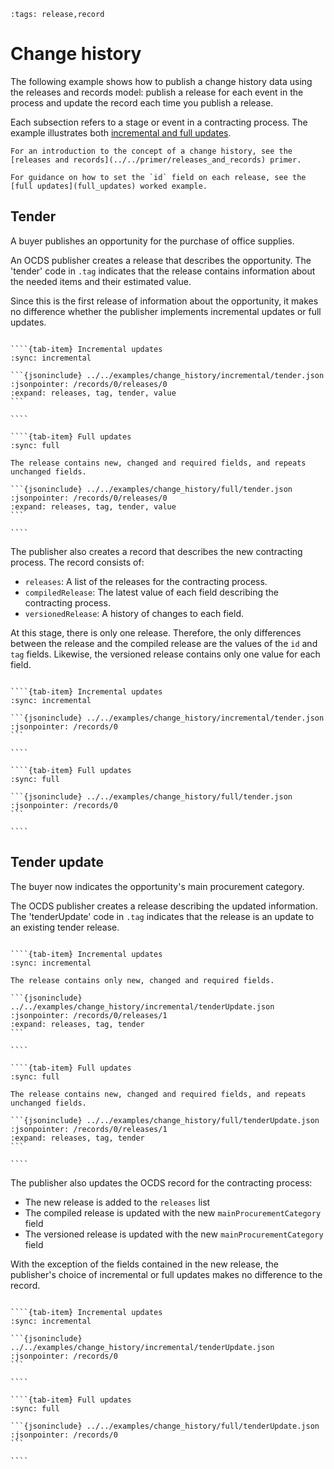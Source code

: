```{workedexample} Change history
:tags: release,record
```

# Change history

The following example shows how to publish a change history data using the releases and records model: publish a release for each event in the process and update the record each time you publish a release.

Each subsection refers to a stage or event in a contracting process. The example illustrates both [incremental and full updates](change_history_options.md#incremental-or-full-updates).

```{note}
For an introduction to the concept of a change history, see the [releases and records](../../primer/releases_and_records) primer.
```

```{note}
For guidance on how to set the `id` field on each release, see the [full updates](full_updates) worked example.
```

## Tender

A buyer publishes an opportunity for the purchase of office supplies.

An OCDS publisher creates a release that describes the opportunity. The 'tender' code in `.tag` indicates that the release contains information about the needed items and their estimated value.

Since this is the first release of information about the opportunity, it makes no difference whether the publisher implements incremental updates or full updates.

`````{tab-set}

````{tab-item} Incremental updates
:sync: incremental

```{jsoninclude} ../../examples/change_history/incremental/tender.json
:jsonpointer: /records/0/releases/0
:expand: releases, tag, tender, value
```

````

````{tab-item} Full updates
:sync: full

The release contains new, changed and required fields, and repeats unchanged fields.

```{jsoninclude} ../../examples/change_history/full/tender.json
:jsonpointer: /records/0/releases/0
:expand: releases, tag, tender, value
```

````

`````

The publisher also creates a record that describes the new contracting process. The record consists of:

* `releases`: A list of the releases for the contracting process.
* `compiledRelease`: The latest value of each field describing the contracting process.
* `versionedRelease`: A history of changes to each field.

At this stage, there is only one release. Therefore, the only differences between the release and the compiled release are the values of the `id` and `tag` fields. Likewise, the versioned release contains only one value for each field.

`````{tab-set}

````{tab-item} Incremental updates
:sync: incremental

```{jsoninclude} ../../examples/change_history/incremental/tender.json
:jsonpointer: /records/0
```

````

````{tab-item} Full updates
:sync: full

```{jsoninclude} ../../examples/change_history/full/tender.json
:jsonpointer: /records/0
```

````

`````

## Tender update

The buyer now indicates the opportunity's main procurement category.

The OCDS publisher creates a release describing the updated information. The 'tenderUpdate' code in `.tag` indicates that the release is an update to an existing tender release.

`````{tab-set}

````{tab-item} Incremental updates
:sync: incremental

The release contains only new, changed and required fields.

```{jsoninclude} ../../examples/change_history/incremental/tenderUpdate.json
:jsonpointer: /records/0/releases/1
:expand: releases, tag, tender
```

````

````{tab-item} Full updates
:sync: full

The release contains new, changed and required fields, and repeats unchanged fields.

```{jsoninclude} ../../examples/change_history/full/tenderUpdate.json
:jsonpointer: /records/0/releases/1
:expand: releases, tag, tender
```

````

`````

The publisher also updates the OCDS record for the contracting process:

* The new release is added to the `releases` list
* The compiled release is updated with the new `mainProcurementCategory` field
* The versioned release is updated with the new `mainProcurementCategory` field

With the exception of the fields contained in the new release, the publisher's choice of incremental or full updates makes no difference to the record.

`````{tab-set}

````{tab-item} Incremental updates
:sync: incremental

```{jsoninclude} ../../examples/change_history/incremental/tenderUpdate.json
:jsonpointer: /records/0
```

````

````{tab-item} Full updates
:sync: full

```{jsoninclude} ../../examples/change_history/full/tenderUpdate.json
:jsonpointer: /records/0
```

````

`````
